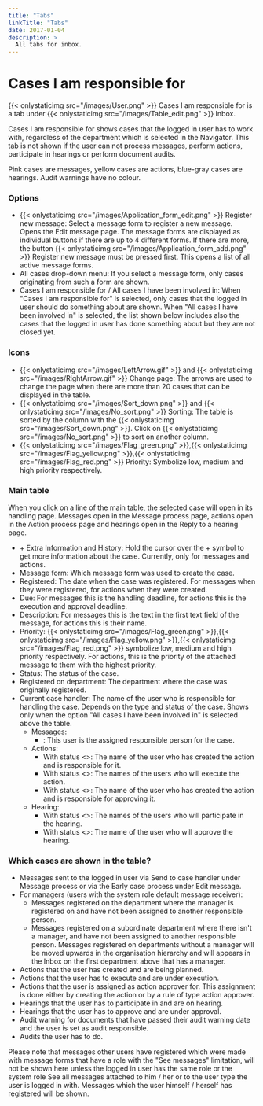 ```yaml
---
title: "Tabs"
linkTitle: "Tabs"
date: 2017-01-04
description: >
  All tabs for inbox.
---
```

# Cases I am responsible for
{{< onlystaticimg src="/images/User.png" >}} Cases I am responsible for is a tab under {{< onlystaticimg src="/images/Table_edit.png" >}} Inbox.

Cases I am responsible for shows cases that the logged in user has to work with, regardless of the department which is selected in the Navigator. This tab is not shown if the user can not process messages, perform actions, participate in hearings or perform document audits.

Pink cases are messages, yellow cases are actions, blue-gray cases are hearings. Audit warnings have no colour.

### Options

- {{< onlystaticimg src="/images/Application_form_edit.png" >}} Register new message: Select a message form to register a new message. Opens the Edit message page. The message forms are displayed as individual buttons if there are up to 4 different forms. If there are more, the button {{< onlystaticimg src="/images/Application_form_add.png" >}} Register new message must be pressed first. This opens a list of all active message forms.
- All cases drop-down menu: If you select a message form, only cases originating from such a form are shown.
- Cases I am responsible for / All cases I have been involved in: When "Cases I am responsible for" is selected, only cases that the logged in user should do something about are shown. When "All cases I have been involved in" is selected, the list shown below includes also the cases that the logged in user has done something about but they are not closed yet.

### Icons

- {{< onlystaticimg src="/images/LeftArrow.gif" >}} and {{< onlystaticimg src="/images/RightArrow.gif" >}} Change page: The arrows are used to change the page when there are more than 20 cases that can be displayed in the table.
- {{< onlystaticimg src="/images/Sort_down.png" >}} and {{< onlystaticimg src="/images/No_sort.png" >}} Sorting: The table is sorted by the column with the {{< onlystaticimg src="/images/Sort_down.png" >}}. Click on {{< onlystaticimg src="/images/No_sort.png" >}} to sort on another column.
- {{< onlystaticimg src="/images/Flag_green.png" >}},{{< onlystaticimg src="/images/Flag_yellow.png" >}},{{< onlystaticimg src="/images/Flag_red.png" >}} Priority: Symbolize low, medium and high priority respectively.

### Main table

When you click on a line of the main table, the selected case will open in its handling page. Messages open in the Message process page, actions open in the Action process page and hearings open in the Reply to a hearing page.

- \+ Extra Information and History: Hold the cursor over the + symbol to get more information about the case. Currently, only for messages and actions.
- Message form: Which message form was used to create the case.
- Registered: The date when the case was registered. For messages when they were registered, for actions when they were created.
- Due: For messages this is the handling deadline, for actions this is the execution and approval deadline.
- Description: For messages this is the text in the first text field of the message, for actions this is their name.
- Priority: {{< onlystaticimg src="/images/Flag_green.png" >}},{{< onlystaticimg src="/images/Flag_yellow.png" >}},{{< onlystaticimg src="/images/Flag_red.png" >}} symbolize low, medium and high priority respectively. For actions, this is the priority of the attached message to them with the highest priority.
- Status: The status of the case.
- Registered on department: The department where the case was originally registered.
- Current case handler: The name of the user who is responsible for handling the case. Depends on the type and status of the case. Shows only when the option "All cases I have been involved in" is selected above the table.
  - Messages:
    - <The name of a user>: This user is the assigned responsible person for the case.
  - Actions:
    - With status <<Under planning>>: The name of the user who has created the action and is responsible for it.
    - With status <<Under execution>>: The names of the users who will execute the action.
    - With status <<Under approval>>: The name of the user who has created the action and is responsible for approving it.
  - Hearing:
    - With status <<On hearing>>: The names of the users who will participate in the hearing.
    - With status <<For approval>>: The name of the user who will approve the hearing.

### Which cases are shown in the table?

- Messages sent to the logged in user via Send to case handler under Message process or via the Early case process under Edit message.
- For managers (users with the system role default message receiver):
  - Messages registered on the department where the manager is registered on and have not been assigned to another responsible person.
  - Messages registered on a subordinate department where there isn't a manager, and have not been assigned to another responsible person. Messages registered on departments without a manager will be moved upwards in the organisation hierarchy and will appears in the Inbox on the first department above that has a manager.
- Actions that the user has created and are being planned.
- Actions that the user has to execute and are under execution.
- Actions that the user is assigned as action approver for. This assignment is done either by creating the action or by a rule of type action approver.
- Hearings that the user has to participate in and are on hearing.
- Hearings that the user has to approve and are under approval.
- Audit warning for documents that have passed their audit warning date and the user is set as audit responsible.
- Audits the user has to do.

Please note that messages other users have registered which were made with message forms that have a role with the "See messages" limitation, will not be shown here unless the logged in user has the same role or the system role See all messages attached to him / her or to the user type the user is logged in with. Messages which the user himself / herself has registered will be shown. 